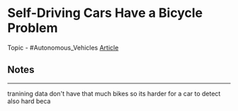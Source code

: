 # Self-Driving Cars Have a Bicycle Problem
Topic - #Autonomous_Vehicles 
[Article](https://spectrum.ieee.org/selfdriving-cars-have-a-bicycle-problem)

## Notes
---
tranining data don't have that much bikes so its harder for a car to detect
also hard beca
